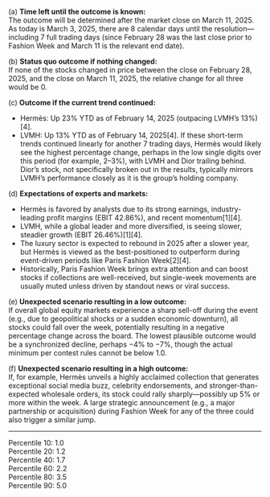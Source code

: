 (a) **Time left until the outcome is known:**  
The outcome will be determined after the market close on March 11, 2025. As today is March 3, 2025, there are 8 calendar days until the resolution—including 7 full trading days (since February 28 was the last close prior to Fashion Week and March 11 is the relevant end date).

(b) **Status quo outcome if nothing changed:**  
If none of the stocks changed in price between the close on February 28, 2025, and the close on March 11, 2025, the relative change for all three would be 0.

(c) **Outcome if the current trend continued:**  
- Hermès: Up 23% YTD as of February 14, 2025 (outpacing LVMH’s 13%)[4].
- LVMH: Up 13% YTD as of February 14, 2025[4].
If these short-term trends continued linearly for another 7 trading days, Hermès would likely see the highest percentage change, perhaps in the low single digits over this period (for example, 2–3%), with LVMH and Dior trailing behind. Dior’s stock, not specifically broken out in the results, typically mirrors LVMH’s performance closely as it is the group’s holding company.

(d) **Expectations of experts and markets:**  
- Hermès is favored by analysts due to its strong earnings, industry-leading profit margins (EBIT 42.86%), and recent momentum[1][4].
- LVMH, while a global leader and more diversified, is seeing slower, steadier growth (EBIT 26.46%)[1][4].
- The luxury sector is expected to rebound in 2025 after a slower year, but Hermès is viewed as the best-positioned to outperform during event-driven periods like Paris Fashion Week[2][4].
- Historically, Paris Fashion Week brings extra attention and can boost stocks if collections are well-received, but single-week movements are usually muted unless driven by standout news or viral success.

(e) **Unexpected scenario resulting in a low outcome:**  
If overall global equity markets experience a sharp sell-off during the event (e.g., due to geopolitical shocks or a sudden economic downturn), all stocks could fall over the week, potentially resulting in a negative percentage change across the board. The lowest plausible outcome would be a synchronized decline, perhaps −4% to −7%, though the actual minimum per contest rules cannot be below 1.0.

(f) **Unexpected scenario resulting in a high outcome:**  
If, for example, Hermès unveils a highly acclaimed collection that generates exceptional social media buzz, celebrity endorsements, and stronger-than-expected wholesale orders, its stock could rally sharply—possibly up 5% or more within the week. A large strategic announcement (e.g., a major partnership or acquisition) during Fashion Week for any of the three could also trigger a similar jump.

---

Percentile 10: 1.0  
Percentile 20: 1.2  
Percentile 40: 1.7  
Percentile 60: 2.2  
Percentile 80: 3.5  
Percentile 90: 5.0  
